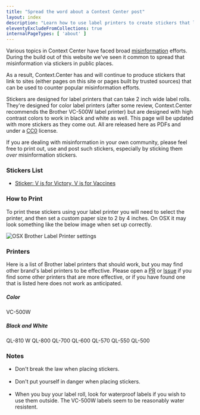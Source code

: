 ```yaml
---
title: "Spread the word about a Context Center post"
layout: index
description: "Learn how to use label printers to create stickers that link to important topics and sites that counter misinformation."
eleventyExcludeFromCollections: true
internalPageTypes: [ 'about' ]
---
```


Various topics in Context Center have faced broad [misinformation](https://context.center/topics/misinformation/) efforts. During the build out of this website we've seen it common to spread that misinformation via stickers in public places.

As a result, Context.Center has and will continue to produce stickers that link to sites (either pages on this site or pages built by trusted sources) that can be used to counter popular misinformation efforts.

Stickers are designed for label printers that can take 2 inch wide label rolls. They're designed for color label printers (after some review, Context.Center recommends the Brother VC-500W label printer) but are designed with high contrast colors to work in black and white as well. This page will be updated with more stickers as they come out. All are released here as PDFs and under a [CC0](https://creativecommons.org/share-your-work/public-domain/cc0/) license.

If you are dealing with misinformation in your own community, please feel free to print out, use and post such stickers, especially by sticking them *over* misinformation stickers.

### Stickers List

- [Sticker: V is for Victory, V is for Vaccines](http://context.center/assets/stickers/Vlabel2.pdf)

### How to Print

To print these stickers using your label printer you will need to select the printer, and then set a custom paper size to 2 by 4 inches. On OSX it may look something like the below image when set up correctly.

![OSX Brother Label Printer settings]({{site.site_url}}/img/brother-vc-pdf-printing-settings.png "Label Printer Instructions")

### Printers

Here is a list of Brother label printers that should work, but you may find other brand's label printers to be effective. Please open a [PR](https://github.com/AramZS/context-center/pulls) or [Issue](https://github.com/AramZS/context-center/issues) if you find some other printers that are more effective, or if you have found one that is listed here does not work as anticipated.

##### Color

VC-500W

##### Black and White

QL-810 W
QL-800
QL-700
QL-600
QL-570
QL-550
QL-500

### Notes

- Don't break the law when placing stickers.<br /><br />
- Don't put yourself in danger when placing stickers.<br /><br />
- When you buy your label roll, look for waterproof labels if you wish to use them outside. The VC-500W labels seem to be reasonably water resistent. <br /><br />
